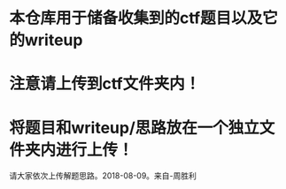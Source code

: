 # 本仓库用于储备收集到的ctf题目以及它的writeup

# 注意请上传到<strong>ctf</strong>文件夹内！
# 将题目和writeup/思路放在一个独立文件夹内进行上传！

请大家依次上传解题思路。2018-08-09。来自-周胜利
